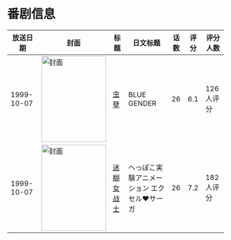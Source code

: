 # 番剧信息

|放送日期|封面|标题|日文标题|话数|评分|评分人数|
|---|---|---|---|---|---|---|
|1999-10-07|<img src="//lain.bgm.tv/pic/cover/c/bd/ad/7075_EQgKg.jpg" alt="封面" style="width:150px;height:200px;object-fit:cover;">|[虫孽](https://bangumi.tv/subject/7075)|BLUE GENDER|26|6.1|126人评分|
|1999-10-07|<img src="//lain.bgm.tv/pic/cover/c/67/38/10422_MqW64.jpg" alt="封面" style="width:150px;height:200px;object-fit:cover;">|[迷糊女战士](https://bangumi.tv/subject/10422)|へっぽこ実験アニメーション エクセル♥サーガ|26|7.2|182人评分|
